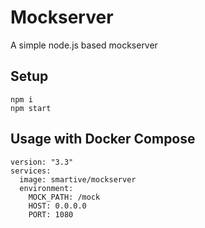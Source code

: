 # Mockserver

A simple node.js based mockserver

## Setup

```
npm i
npm start
```

## Usage with Docker Compose

```
version: "3.3"
services:
  image: smartive/mockserver
  environment:
    MOCK_PATH: /mock
    HOST: 0.0.0.0
    PORT: 1080
```
